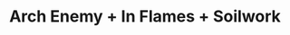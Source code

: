 ---
layout: post
category: concert
title: Arch Enemy + In Flames + Soilwork
artists: 
- Arch Enemy
- In Flames
- Soilwork
place: 
- Zénith de Paris
country: France
city: Paris
---